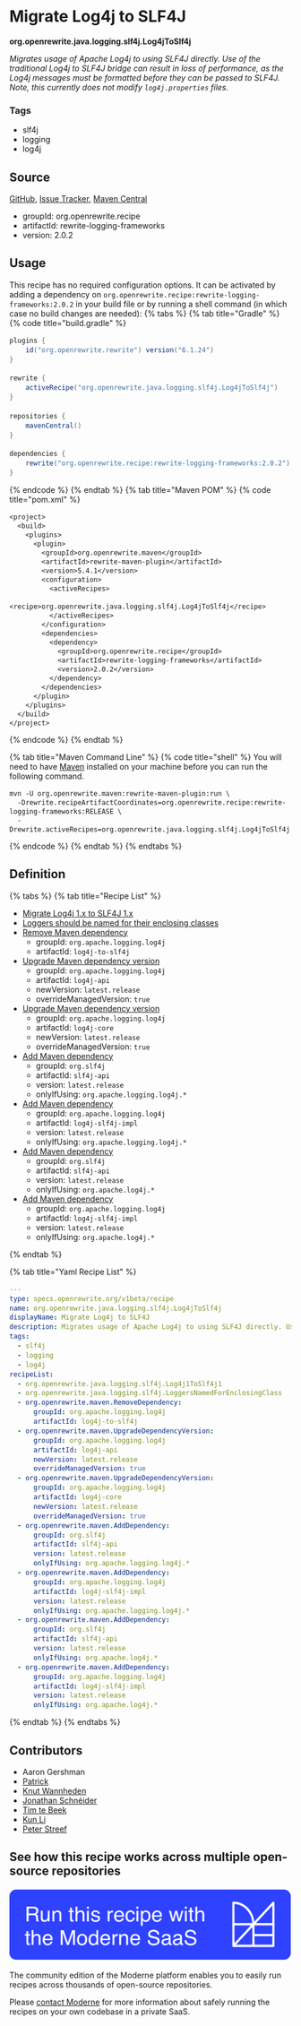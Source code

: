 # Migrate Log4j to SLF4J

**org.openrewrite.java.logging.slf4j.Log4jToSlf4j**

_Migrates usage of Apache Log4j to using SLF4J directly. Use of the traditional Log4j to SLF4J bridge can result in loss of performance, as the Log4j messages must be formatted before they can be passed to SLF4J. Note, this currently does not modify `log4j.properties` files._

### Tags

* slf4j
* logging
* log4j

## Source

[GitHub](https://github.com/openrewrite/rewrite-logging-frameworks/blob/main/src/main/resources/META-INF/rewrite/slf4j.yml), [Issue Tracker](https://github.com/openrewrite/rewrite-logging-frameworks/issues), [Maven Central](https://central.sonatype.com/artifact/org.openrewrite.recipe/rewrite-logging-frameworks/2.0.2/jar)

* groupId: org.openrewrite.recipe
* artifactId: rewrite-logging-frameworks
* version: 2.0.2


## Usage

This recipe has no required configuration options. It can be activated by adding a dependency on `org.openrewrite.recipe:rewrite-logging-frameworks:2.0.2` in your build file or by running a shell command (in which case no build changes are needed): 
{% tabs %}
{% tab title="Gradle" %}
{% code title="build.gradle" %}
```groovy
plugins {
    id("org.openrewrite.rewrite") version("6.1.24")
}

rewrite {
    activeRecipe("org.openrewrite.java.logging.slf4j.Log4jToSlf4j")
}

repositories {
    mavenCentral()
}

dependencies {
    rewrite("org.openrewrite.recipe:rewrite-logging-frameworks:2.0.2")
}
```
{% endcode %}
{% endtab %}
{% tab title="Maven POM" %}
{% code title="pom.xml" %}
```markup
<project>
  <build>
    <plugins>
      <plugin>
        <groupId>org.openrewrite.maven</groupId>
        <artifactId>rewrite-maven-plugin</artifactId>
        <version>5.4.1</version>
        <configuration>
          <activeRecipes>
            <recipe>org.openrewrite.java.logging.slf4j.Log4jToSlf4j</recipe>
          </activeRecipes>
        </configuration>
        <dependencies>
          <dependency>
            <groupId>org.openrewrite.recipe</groupId>
            <artifactId>rewrite-logging-frameworks</artifactId>
            <version>2.0.2</version>
          </dependency>
        </dependencies>
      </plugin>
    </plugins>
  </build>
</project>
```
{% endcode %}
{% endtab %}

{% tab title="Maven Command Line" %}
{% code title="shell" %}
You will need to have [Maven](https://maven.apache.org/download.cgi) installed on your machine before you can run the following command.

```shell
mvn -U org.openrewrite.maven:rewrite-maven-plugin:run \
  -Drewrite.recipeArtifactCoordinates=org.openrewrite.recipe:rewrite-logging-frameworks:RELEASE \
  -Drewrite.activeRecipes=org.openrewrite.java.logging.slf4j.Log4jToSlf4j
```
{% endcode %}
{% endtab %}
{% endtabs %}

## Definition

{% tabs %}
{% tab title="Recipe List" %}
* [Migrate Log4j 1.x to SLF4J 1.x](../../../java/logging/slf4j/log4j1toslf4j1.md)
* [Loggers should be named for their enclosing classes](../../../java/logging/slf4j/loggersnamedforenclosingclass.md)
* [Remove Maven dependency](../../../maven/removedependency.md)
  * groupId: `org.apache.logging.log4j`
  * artifactId: `log4j-to-slf4j`
* [Upgrade Maven dependency version](../../../maven/upgradedependencyversion.md)
  * groupId: `org.apache.logging.log4j`
  * artifactId: `log4j-api`
  * newVersion: `latest.release`
  * overrideManagedVersion: `true`
* [Upgrade Maven dependency version](../../../maven/upgradedependencyversion.md)
  * groupId: `org.apache.logging.log4j`
  * artifactId: `log4j-core`
  * newVersion: `latest.release`
  * overrideManagedVersion: `true`
* [Add Maven dependency](../../../maven/adddependency.md)
  * groupId: `org.slf4j`
  * artifactId: `slf4j-api`
  * version: `latest.release`
  * onlyIfUsing: `org.apache.logging.log4j.*`
* [Add Maven dependency](../../../maven/adddependency.md)
  * groupId: `org.apache.logging.log4j`
  * artifactId: `log4j-slf4j-impl`
  * version: `latest.release`
  * onlyIfUsing: `org.apache.logging.log4j.*`
* [Add Maven dependency](../../../maven/adddependency.md)
  * groupId: `org.slf4j`
  * artifactId: `slf4j-api`
  * version: `latest.release`
  * onlyIfUsing: `org.apache.log4j.*`
* [Add Maven dependency](../../../maven/adddependency.md)
  * groupId: `org.apache.logging.log4j`
  * artifactId: `log4j-slf4j-impl`
  * version: `latest.release`
  * onlyIfUsing: `org.apache.log4j.*`

{% endtab %}

{% tab title="Yaml Recipe List" %}
```yaml
---
type: specs.openrewrite.org/v1beta/recipe
name: org.openrewrite.java.logging.slf4j.Log4jToSlf4j
displayName: Migrate Log4j to SLF4J
description: Migrates usage of Apache Log4j to using SLF4J directly. Use of the traditional Log4j to SLF4J bridge can result in loss of performance, as the Log4j messages must be formatted before they can be passed to SLF4J. Note, this currently does not modify `log4j.properties` files.
tags:
  - slf4j
  - logging
  - log4j
recipeList:
  - org.openrewrite.java.logging.slf4j.Log4j1ToSlf4j1
  - org.openrewrite.java.logging.slf4j.LoggersNamedForEnclosingClass
  - org.openrewrite.maven.RemoveDependency:
      groupId: org.apache.logging.log4j
      artifactId: log4j-to-slf4j
  - org.openrewrite.maven.UpgradeDependencyVersion:
      groupId: org.apache.logging.log4j
      artifactId: log4j-api
      newVersion: latest.release
      overrideManagedVersion: true
  - org.openrewrite.maven.UpgradeDependencyVersion:
      groupId: org.apache.logging.log4j
      artifactId: log4j-core
      newVersion: latest.release
      overrideManagedVersion: true
  - org.openrewrite.maven.AddDependency:
      groupId: org.slf4j
      artifactId: slf4j-api
      version: latest.release
      onlyIfUsing: org.apache.logging.log4j.*
  - org.openrewrite.maven.AddDependency:
      groupId: org.apache.logging.log4j
      artifactId: log4j-slf4j-impl
      version: latest.release
      onlyIfUsing: org.apache.logging.log4j.*
  - org.openrewrite.maven.AddDependency:
      groupId: org.slf4j
      artifactId: slf4j-api
      version: latest.release
      onlyIfUsing: org.apache.log4j.*
  - org.openrewrite.maven.AddDependency:
      groupId: org.apache.logging.log4j
      artifactId: log4j-slf4j-impl
      version: latest.release
      onlyIfUsing: org.apache.log4j.*

```
{% endtab %}
{% endtabs %}

## Contributors
* Aaron Gershman
* [Patrick](mailto:patway99@gmail.com)
* [Knut Wannheden](mailto:knut@moderne.io)
* [Jonathan Schnéider](mailto:jkschneider@gmail.com)
* [Tim te Beek](mailto:timtebeek@gmail.com)
* [Kun Li](mailto:kun@moderne.io)
* [Peter Streef](mailto:p.streef@gmail.com)


## See how this recipe works across multiple open-source repositories

[![Moderne Link Image](/.gitbook/assets/ModerneRecipeButton.png)](https://app.moderne.io/recipes/org.openrewrite.java.logging.slf4j.Log4jToSlf4j)

The community edition of the Moderne platform enables you to easily run recipes across thousands of open-source repositories.

Please [contact Moderne](https://moderne.io/product) for more information about safely running the recipes on your own codebase in a private SaaS.
